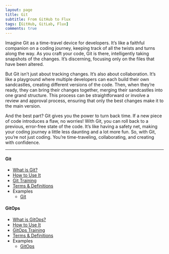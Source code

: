 ```yaml
---
layout: page
title: Git
subtitle: From GitHub to Flux
tags: [GitHub, GitLab, Flux]
comments: true
---
```

Imagine Git as a time-travel device for developers. It’s like a faithful companion on a coding journey, keeping track of all the twists and turns along the way. As you craft your code, Git is there, intelligently taking snapshots of the changes. It’s discerning, focusing only on the files that have been altered.

But Git isn’t just about tracking changes. It’s also about collaboration. It’s like a playground where multiple developers can each build their own sandcastles, creating different versions of the code. Then, when they’re ready, they can bring their changes together, merging their sandcastles into one grand structure. This process can be straightforward or involve a review and approval process, ensuring that only the best changes make it to the main version.

And the best part? Git gives you the power to turn back time. If a new piece of code introduces a flaw, no worries! With Git, you can roll back to a previous, error-free state of the code. It’s like having a safety net, making your coding journey a little less daunting and a lot more fun. So, with Git, you’re not just coding. You’re time-traveling, collaborating, and creating with confidence.

---
#### Git
- [What is Git?](/pages/git/what-is-git)
- [How to Use It](/pages/git/how-to-use-git)
- [Git Training](/pages/git/git-training)
- [Terms & Definitions](/pages/git/git-terms-and-definitions)
- Examples
    - [Git](TBD)

#### GitOps
- [What is GitOps?](/pages/gitops/what-is-gitops)
- [How to Use It](/pages/gitops/how-to-use-gitops)
- [GitOps Training](/pages/gitops/gitops-training)
- [Terms & Definitions](/pages/gitops/gitops-terms-and-definitions)
- Examples
    - [GitOps](TBD)
